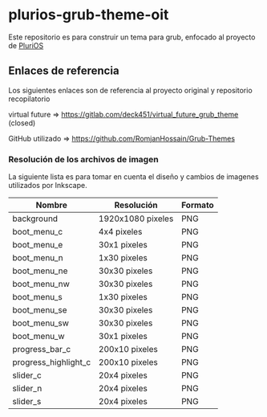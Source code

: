 # plurios-grub-theme-oit

Este repositorio es para construir un tema para grub, enfocado al proyecto de [PluriOS](https://github.com/nlbol/plurios-live)

## Enlaces de referencia 

Los siguientes enlaces son de referencia al proyecto original y repositorio recopilatorio

virtual future => https://gitlab.com/deck451/virtual_future_grub_theme (closed)

GitHub utilizado => https://github.com/RomjanHossain/Grub-Themes


### Resolución de los archivos de imagen

La siguiente lista es para tomar en cuenta el diseño y cambios de imagenes utilizados por Inkscape.

| Nombre | Resolución | Formato |
|--------|------------|---------|
| background | 1920x1080 pixeles |  PNG    |
| boot_menu_c | 4x4 pixeles  | PNG |
| boot_menu_e | 30x1 pixeles | PNG |
| boot_menu_n | 1x30 pixeles | PNG |
| boot_menu_ne | 30x30 pixeles | PNG |
| boot_menu_nw | 30x30 pixeles | PNG |
| boot_menu_s | 1x30 pixeles | PNG |
| boot_menu_se | 30x30 pixeles | PNG |
| boot_menu_sw | 30x30 pixeles | PNG |
| boot_menu_w | 30x1 pixeles | PNG |
| progress_bar_c | 200x10 pixeles | PNG |
| progress_highlight_c | 200x10 pixeles | PNG |
| slider_c | 20x4 pixeles | PNG |
| slider_n | 20x4 pixeles | PNG |
| slider_s | 20x4 pixeles | PNG |